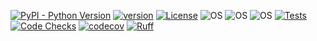 
[![PyPI - Python Version](https://img.shields.io/pypi/pyversions/prob-spaceslate)](https://pypi.org/project/prob-spaceslate/)
[![version](https://img.shields.io/pypi/v/prob-spaceslate)](https://img.shields.io/pypi/v/prob-spaceslate)
[![License](https://img.shields.io/:license-MIT-blue.svg)](https://opensource.org/licenses/MIT)
![OS](https://img.shields.io/badge/ubuntu-blue?logo=ubuntu)
![OS](https://img.shields.io/badge/win-blue?logo=windows)
![OS](https://img.shields.io/badge/mac-blue?logo=apple)
[![Tests](https://github.com/DanielAvdar/prob-spaceslate/actions/workflows/ci.yml/badge.svg)](https://github.com/DanielAvdar/prob-spaceslate/actions/workflows/ci.yml)
[![Code Checks](https://github.com/DanielAvdar/prob-spaceslate/actions/workflows/code-checks.yml/badge.svg)](https://github.com/DanielAvdar/prob-spaceslate/actions/workflows/code-checks.yml)
[![codecov](https://codecov.io/gh/DanielAvdar/prob-spaceslate/graph/badge.svg?token=N0V9KANTG2)](https://codecov.io/gh/DanielAvdar/prob-spaceslate)
[![Ruff](https://img.shields.io/endpoint?url=https://raw.githubusercontent.com/astral-sh/ruff/main/assets/badge/v2.json)](https://github.com/astral-sh/ruff)
